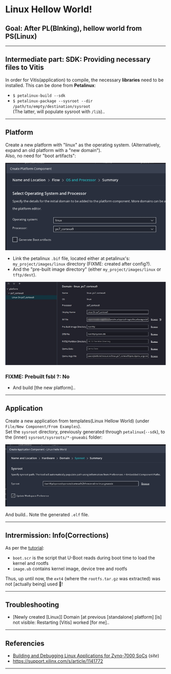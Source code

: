 # Linux Hellow World!

## Goal: After PL(Blnking), hellow world from PS(Linux)

---

## Intermediate part: SDK: Providing necessary files to Vitis

In order for Vitis(application) to compile, the necessary **libraries** need to be installed. This can be done from **Petalinux**:

* `$ petalinux-build --sdk`
* `$ petalinux-package --sysroot --dir /path/to/empty/destination/sysroot`  
  (The latter, will populate sysroot with `/lib`)..

---

## Platform

Create a new platform with "linux" as the operating system. (Alternatively, expand an old platform with a "new domain").  
Also, no need for "boot artifacts":

![](images/platform.jpg)

* Link the petalinux `.bif` file, located either at petalinux's: `my_project/images/linux` directory (FIXME: created after config?).
* And the "pre-built image directory" (either `my_project/images/linux` or `tftp/dest`).

![](images/platform.parameters.jpg)

### FIXME: Prebuilt fsbl ?: No

* And build [the new platform\]..

---

## Application

Create a new application from templates(Linux Hellow World) (under `File/New Component/From Examples`).  
Set the `sysroot` directory, previously generated through `petalinux`(`--sdk`), to the (inner) `sysroot/sysroots/*-gnueabi` folder:

![](images/sysroot.jpg)

And build.. Note the generated `.elf` file.

---

## Intrermission: Info(Corrections)

As per the [tutorial]:

* `boot.scr` is the script that U-Boot reads during boot time to load the kernel and rootfs
* `image.ub` contains kernel image, device tree and rootfs

Thus, up until now, the `ext4` (where the `rootfs.tar.gz` was extracted) was not [actually being\] used 🙊!

---

## Troubleshooting

* [Newly created [Linux\]\] Domain [at previous [standalone\] platform\] [is\] not visible: Restarting [Vitis\] worked [for me\]..

---

## Referencies

* [Building and Debugging Linux Applications for Zynq-7000 SoCs](https://xilinx.github.io/Embedded-Design-Tutorials/docs/2023.1/build/html/docs/Introduction/Zynq7000-EDT/4-linux-for-zynq.html) (*site*)
* https://support.xilinx.com/s/article/1141772

---

[tutorial]: https://xilinx.github.io/Embedded-Design-Tutorials/docs/2023.1/build/html/docs/Introduction/Zynq7000-EDT/4-linux-for-zynq.html "Zynq-7000 Embedded Design Tutorial"